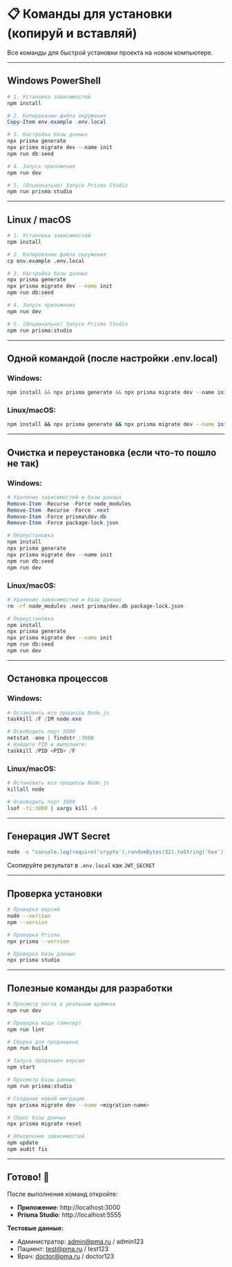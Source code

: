 # 📋 Команды для установки (копируй и вставляй)

Все команды для быстрой установки проекта на новом компьютере.

---

## Windows PowerShell

```powershell
# 1. Установка зависимостей
npm install

# 2. Копирование файла окружения
Copy-Item env.example .env.local

# 3. Настройка базы данных
npx prisma generate
npx prisma migrate dev --name init
npm run db:seed

# 4. Запуск приложения
npm run dev

# 5. (Опционально) Запуск Prisma Studio
npm run prisma:studio
```

---

## Linux / macOS

```bash
# 1. Установка зависимостей
npm install

# 2. Копирование файла окружения
cp env.example .env.local

# 3. Настройка базы данных
npx prisma generate
npx prisma migrate dev --name init
npm run db:seed

# 4. Запуск приложения
npm run dev

# 5. (Опционально) Запуск Prisma Studio
npm run prisma:studio
```

---

## Одной командой (после настройки .env.local)

### Windows:
```powershell
npm install && npx prisma generate && npx prisma migrate dev --name init && npm run db:seed && npm run dev
```

### Linux/macOS:
```bash
npm install && npx prisma generate && npx prisma migrate dev --name init && npm run db:seed && npm run dev
```

---

## Очистка и переустановка (если что-то пошло не так)

### Windows:
```powershell
# Удаление зависимостей и базы данных
Remove-Item -Recurse -Force node_modules
Remove-Item -Recurse -Force .next
Remove-Item -Force prisma\dev.db
Remove-Item -Force package-lock.json

# Переустановка
npm install
npx prisma generate
npx prisma migrate dev --name init
npm run db:seed
npm run dev
```

### Linux/macOS:
```bash
# Удаление зависимостей и базы данных
rm -rf node_modules .next prisma/dev.db package-lock.json

# Переустановка
npm install
npx prisma generate
npx prisma migrate dev --name init
npm run db:seed
npm run dev
```

---

## Остановка процессов

### Windows:
```powershell
# Остановить все процессы Node.js
taskkill /F /IM node.exe

# Освободить порт 3000
netstat -ano | findstr :3000
# Найдите PID и выполните:
taskkill /PID <PID> /F
```

### Linux/macOS:
```bash
# Остановить все процессы Node.js
killall node

# Освободить порт 3000
lsof -ti:3000 | xargs kill -9
```

---

## Генерация JWT Secret

```bash
node -e "console.log(require('crypto').randomBytes(32).toString('hex'))"
```

Скопируйте результат в `.env.local` как `JWT_SECRET`

---

## Проверка установки

```bash
# Проверка версий
node --version
npm --version

# Проверка Prisma
npx prisma --version

# Проверка базы данных
npx prisma studio
```

---

## Полезные команды для разработки

```bash
# Просмотр логов в реальном времени
npm run dev

# Проверка кода (линтер)
npm run lint

# Сборка для продакшена
npm run build

# Запуск продакшен версии
npm start

# Просмотр базы данных
npm run prisma:studio

# Создание новой миграции
npx prisma migrate dev --name <migration-name>

# Сброс базы данных
npx prisma migrate reset

# Обновление зависимостей
npm update
npm audit fix
```

---

## Готово! 🎉

После выполнения команд откройте:
- **Приложение**: http://localhost:3000
- **Prisma Studio**: http://localhost:5555

**Тестовые данные:**
- Администратор: admin@pma.ru / admin123
- Пациент: test@pma.ru / test123
- Врач: doctor@pma.ru / doctor123
